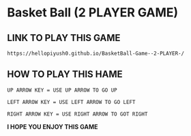 # Basket Ball (2 PLAYER GAME)

## LINK TO PLAY THIS GAME

```
https://hellopiyush0.github.io/BasketBall-Game--2-PLAYER-/
```
## HOW TO PLAY THIS HAME

```
UP ARROW KEY = USE UP ARROW TO GO UP
```
```
LEFT ARROW KEY = USE LEFT ARROW TO GO LEFT
```
```
RIGHT ARROW KEY = USE RIGHT ARROW TO GOT RIGHT
```

**I HOPE YOU ENJOY THIS GAME** 
